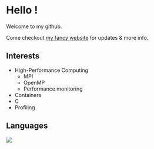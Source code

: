 # Hello !

Welcome to my github.

Come checkout [my fancy website](http://jbbesnard.pro) for updates & more info.

## Interests

* High-Performance Computing
   * MPI
   * OpenMP
   * Performance monitoring
* Containers
* C
* Profiling

## Languages

![](https://github-readme-stats.vercel.app/api/top-langs/?username=besnardjb&langs_count=10&layout=compact&theme=dracula)